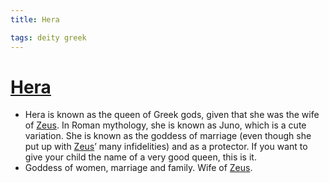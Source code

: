 ```yaml
---
title: Hera

tags: deity greek 
---
```


# [Hera](Hera.md)
- Hera is known as the queen of Greek gods, given that she was the wife of [Zeus](Zeus.md). In Roman mythology, she is known as Juno, which is a cute variation. She is known as the goddess of marriage (even though she put up with [Zeus](Zeus.md)’ many infidelities) and as a protector. If you want to give your child the name of a very good queen, this is it.
- Goddess of women, marriage and family. Wife of [Zeus](Zeus.md).